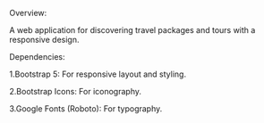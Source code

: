 Overview:

A web application for discovering travel packages and tours with a responsive design.

Dependencies:

  1.Bootstrap 5: For responsive layout and styling.
  
  2.Bootstrap Icons: For iconography.
  
  3.Google Fonts (Roboto): For typography.
